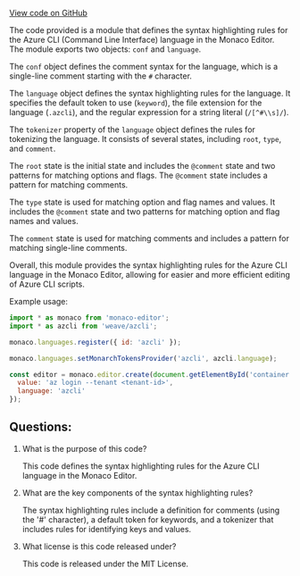 [View code on GitHub](https://github.com/wandb/weave/weave/frontend/assets/azcli.41697d95.js.map)

The code provided is a module that defines the syntax highlighting rules for the Azure CLI (Command Line Interface) language in the Monaco Editor. The module exports two objects: `conf` and `language`. 

The `conf` object defines the comment syntax for the language, which is a single-line comment starting with the `#` character. 

The `language` object defines the syntax highlighting rules for the language. It specifies the default token to use (`keyword`), the file extension for the language (`.azcli`), and the regular expression for a string literal (`/[^#\\s]/`). 

The `tokenizer` property of the `language` object defines the rules for tokenizing the language. It consists of several states, including `root`, `type`, and `comment`. 

The `root` state is the initial state and includes the `@comment` state and two patterns for matching options and flags. The `@comment` state includes a pattern for matching comments. 

The `type` state is used for matching option and flag names and values. It includes the `@comment` state and two patterns for matching option and flag names and values. 

The `comment` state is used for matching comments and includes a pattern for matching single-line comments. 

Overall, this module provides the syntax highlighting rules for the Azure CLI language in the Monaco Editor, allowing for easier and more efficient editing of Azure CLI scripts. 

Example usage:

```javascript
import * as monaco from 'monaco-editor';
import * as azcli from 'weave/azcli';

monaco.languages.register({ id: 'azcli' });

monaco.languages.setMonarchTokensProvider('azcli', azcli.language);

const editor = monaco.editor.create(document.getElementById('container'), {
  value: 'az login --tenant <tenant-id>',
  language: 'azcli'
});
```
## Questions: 
 1. What is the purpose of this code?
    
    This code defines the syntax highlighting rules for the Azure CLI language in the Monaco Editor.

2. What are the key components of the syntax highlighting rules?
    
    The syntax highlighting rules include a definition for comments (using the '#' character), a default token for keywords, and a tokenizer that includes rules for identifying keys and values.

3. What license is this code released under?
    
    This code is released under the MIT License.